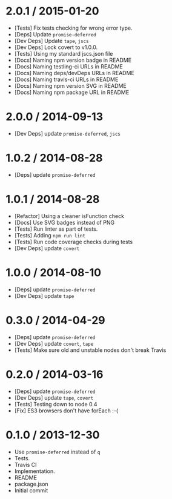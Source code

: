 2.0.1 / 2015-01-20
==================
  * [Tests] Fix tests checking for wrong error type.
  * [Deps] Update `promise-deferred`
  * [Dev Deps] Update `tape`, `jscs`
  * [Dev Deps] Lock covert to v1.0.0.
  * [Tests] Using my standard jscs.json file
  * [Docs] Naming npm version badge in README
  * [Docs] Naming testling-ci URLs in README
  * [Docs] Naming deps/devDeps URLs in README
  * [Docs] Naming travis-ci URLs in README
  * [Docs] Naming npm version SVG in README
  * [Docs] Naming npm package URL in README

2.0.0 / 2014-09-13
==================
  * [Dev Deps] update `promise-deferred`, `jscs`

1.0.2 / 2014-08-28
==================
  * [Deps] update `promise-deferred`

1.0.1 / 2014-08-28
==================
  * [Refactor] Using a cleaner isFunction check
  * [Docs] Use SVG badges instead of PNG
  * [Tests] Run linter as part of tests.
  * [Tests] Adding `npm run lint`
  * [Tests] Run code coverage checks during tests
  * [Dev Deps] update `covert`

1.0.0 / 2014-08-10
==================
  * [Deps] update `promise-deferred`
  * [Dev Deps] update `tape`

0.3.0 / 2014-04-29
==================
  * [Deps] update `promise-deferred`
  * [Dev Deps] update `covert`, `tape`
  * [Tests] Make sure old and unstable nodes don't break Travis

0.2.0 / 2014-03-16
==================
  * [Deps] update `promise-deferred`
  * [Dev Deps] update `tape`, `covert`
  * [Tests] Testing down to node 0.4
  * [Fix] ES3 browsers don't have forEach :-(

0.1.0 / 2013-12-30
==================
  * Use `promise-deferred` instead of `q`
  * Tests.
  * Travis CI
  * Implementation.
  * README
  * package.json
  * Initial commit
